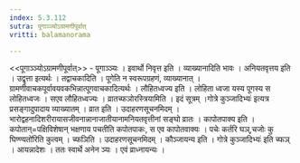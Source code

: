 ```yaml
---
index: 5.3.112
sutra: पूगाञ्ञ्योऽग्रामणीपूर्वात्‌
vritti: balamanorama

---
```

<<पूगाञ्ञ्योऽग्रामणीपूर्वात्>> - पूगाञ्ञ्यः । इवार्थो निवृत्त इति । व्याख्यानादिति भावः । अनियतवृत्तय इति । उद्वृत्ता इत्यर्थः । तद्वाचकादिति । पूगेति न स्वरूपग्रहणं, व्याख्यानात् । ग्रामणीवाचकपूर्वावयवकभिन्नात्पूगवाचकादित्यर्थः । लौहितध्वज्य इति । लोहिता ध्वजा यस्य पूगस्य स लोहितध्वजः । सएव लौहितध्वज्यः । व्रातच्फञोरस्त्रियामिति । इदं सूत्रम् ।गोत्रे कुञ्जादिभ्यः॑ इत्यत्र प्रसङ्गादुपादाय व्याख्यातम् । व्रात इति । उदाहरणसूचनमिदम् । भारोद्वहनादिशरीरायासजीवनान्नानाजातीयानामनियतवृत्तीनां सङ्घो व्रातः । कापोतपाक्य इति । कपोतान्=पक्षिविशेषान् भक्षणाय पचतीति कपोतपाकः, स एव कापोतवाक्यः । पचेः कर्तरि घञ्,चजोः कु घिण्ण्यतो॑रिति कुत्वम् । च्फञिति । उदाहरणसूचनमिदम् । कौञ्जायन्य इति । गोत्रे कुञ्जादिभ्यः॑ इति च्फञ् । आयन्नादेशः । ततः स्वार्थे अनेन ञ्यः । एवं व्राध्नायन्यः । 